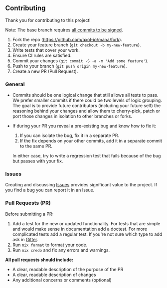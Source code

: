 ## Contributing

Thank you for contributing to this project!

Note: The base branch requires [all commits to be signed](https://help.github.com/articles/about-commit-signature-verification).

1. Fork the repo (https://github.com/axol-io/mana/fork).
2. Create your feature branch (`git checkout -b my-new-feature`).
3. Write tests that cover your work.
4. Ensure CI rules are satisfied.
5. Commit your changes (`git commit -S -a -m 'Add some feature'`).
6. Push to your branch (`git push origin my-new-feature`).
7. Create a new PR (Pull Request).

### General

* Commits should be one logical change that still allows all tests to pass.  We prefer smaller commits if there could be two levels of logic grouping.  The goal is to provide future contributors (including your future self) the reasoning behind your changes and allow them to cherry-pick, patch or port those changes in isolation to other branches or forks.
* If during your PR you reveal a pre-existing bug and know how to fix it:
  1. If you can isolate the bug, fix it in a separate PR.
  2. If the fix depends on your other commits, add it in a separate commit to the same PR.

    In either case, try to write a regression test that fails because of the bug but passes with your fix.


### Issues
Creating and discussing [Issues](https://github.com/mana-ethereum/mana/issues) provides significant value to the project. If you find a bug you can report it in an Issue.

### Pull Requests (PR)

Before submitting a PR:
1. Add a test for the new or updated functionality. For tests that are simple and would make sense in documentation add a doctest. For more complicated tests add a regular test. If you're not sure which type to add ask in [Gitter](https://gitter.im/mana-ethereum/mana).
2. Run `mix format` to format your code.
3. Run `mix credo` and fix any errors and warnings.

**All pull requests should include:**
* A clear, readable description of the purpose of the PR
* A clear, readable description of changes
* Any additional concerns or comments (optional)
